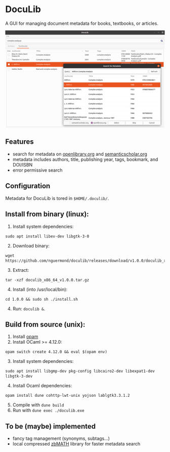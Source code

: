 # DocuLib
A GUI for managing document metadata for books, textbooks, or articles.

![screenshot](/icons/screenshot.png)


## Features
* search for metadata on [openlibrary.org](https://openlibrary.org/) and [semanticscholar.org](https://www.semanticscholar.org/)
* metadata includes authors, title, publishing year, tags, bookmark, and DOI/ISBN
* error permissive search

## Configuration
Metadata for DocuLib is tored in `$HOME/.doculib/`.

## Install from binary (linux):
1. Install system dependencies:
```
sudo apt install libev-dev libgtk-3-0
```
2. Download binary:
```
wget https://github.com/nguermond/doculib/releases/download/v1.0.0/doculib_x86_64_v1.0.0.tar.gz
```
3. Extract:
```
tar -xzf doculib_x86_64_v1.0.0.tar.gz
```
4. Install (into /usr/local/bin):
```
cd 1.0.0 && sudo sh ./install.sh
```
4. Run: `doculib &`.

## Build from source (unix):
1. Install [opam](https://opam.ocaml.org/)
2. Install OCaml >= 4.12.0:
```
opam switch create 4.12.0 && eval $(opam env)
```
3. Install system dependencies:
```
sudo apt install libgmp-dev pkg-config libcairo2-dev libexpat1-dev libgtk-3-dev
```
4. Install Ocaml dependencies:
```
opam install dune cohttp-lwt-unix yojson lablgtk3.3.1.2
```
5. Compile with `dune build`
6. Run with `dune exec ./doculib.exe`

## To be (maybe) implemented
* fancy tag management (synonyms, subtags...)
* local compressed [zbMATH](https://zbmath.org/) library for faster metadata search